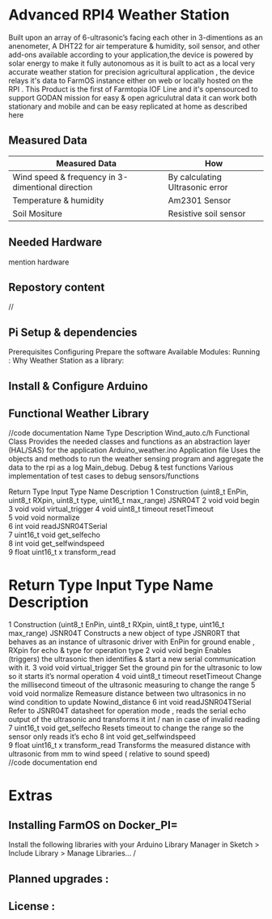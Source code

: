 # Advanced RPI4 Weather Station 

Built upon an array of 6-ultrasonic’s facing each other in 3-dimentions as an
anenometer, A DHT22 for air temperature & humidity, soil sensor, and other add-ons available according to your application,the device is powered by solar energy to make it fully autonomous as it is built to act as a local very accurate weather station for precision agricultural application , the device relays it's data to FarmOS instance either on web or locally hosted on the RPI .
This Product is the first of Farmtopia IOF Line and it's opensourced to support GODAN mission for easy & open agriculutral data 
it can work both stationary and mobile and can be easy replicated at home as described here 
## Measured Data
Measured Data| How
------------ | -------------
Wind speed & frequency in 3-dimentional direction | By calculating Ultrasonic error
Temperature & humidity | Am2301 Sensor
Soil Mositure | Resistive soil sensor

## Needed Hardware
mention hardware

## Repostory content
//
## Pi Setup & dependencies 
Prerequisites
Configuring 
Prepare the software
Available Modules:
Running :
Why Weather Station as a library:
## Install & Configure Arduino 
## Functional Weather Library
//code documentation 
Name	Type	Description 
Wind_auto.c/h	Functional Class	Provides the needed classes and functions as an abstraction layer  (HAL/SAS) for the application
Arduino_weather.ino	Application file	Uses the objects and methods to run the weather sensing program and aggregate the data to the rpi as a log
Main_debug.	Debug & test functions	Various implementation of test cases to debug sensors/functions 

Return Type	Input Type	Name	Description
1	Construction 	(uint8_t EnPin, uint8_t RXpin, uint8_t type, uint16_t max_range)	JSNR04T	
2	void 	void 	begin	
3	void 	void 	virtual_trigger	
4	void 	uint8_t timeout	resetTimeout	
5	void 	void 	normalize	
6	int	void	readJSNR04TSerial	
7	uint16_t	void	get_selfecho	
8	int	void	get_selfwindspeed	
9	float	uint16_t x	transform_read	
#	Return Type	Input Type	Name	Description
1	Construction 	(uint8_t EnPin, uint8_t RXpin, uint8_t type, uint16_t max_range)	JSNR04T	Constructs a new object of type JSNR0RT that behaves as an instance of ultrasonic driver with EnPin for ground enable , RXpin for echo & type for operation type
2	void 	void 	begin	Enables (triggers) the ultrasonic then identifies & start a new serial communication with it.
3	void 	void 	virtual_trigger	Set the ground pin for the ultrasonic to low so it starts it’s normal operation
4	void 	uint8_t timeout	resetTimeout	Change the millisecond timeout of the ultrasonic measuring to change the range 
5	void 	void 	normalize	Remeasure distance between two ultrasonics in no wind condition to update Nowind_distance
6	int	void	readJSNR04TSerial	Refer to JSNR04T datasheet for operation mode , reads the serial echo output of the ultrasonic and transforms it int / nan in case of invalid reading 
7	uint16_t	void	get_selfecho	Resets timeout to change the range so the sensor only reads it’s echo 
8	int	void	get_selfwindspeed	
9	float	uint16_t x	transform_read	Transforms the measured distance with ultrasonic from mm to wind speed ( relative to sound speed)  
//code documentation end
# Extras 
## Installing FarmOS on Docker_PI=


Install the following libraries with your Arduino Library Manager in Sketch > Include Library > Manage Libraries...
/


## Planned upgrades :

## License :
